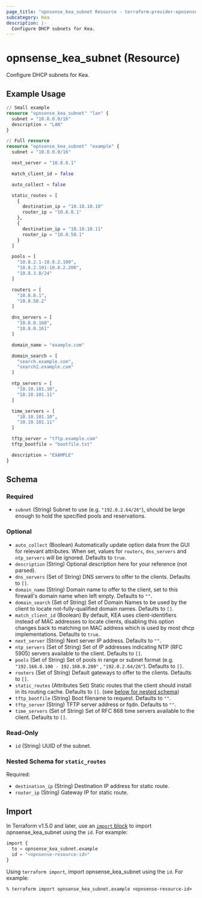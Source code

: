 ```yaml
---
page_title: "opnsense_kea_subnet Resource - terraform-provider-opnsense"
subcategory: Kea
description: |-
  Configure DHCP subnets for Kea.
---
```


# opnsense_kea_subnet (Resource)

Configure DHCP subnets for Kea.

## Example Usage

```terraform
// Small example
resource "opnsense_kea_subnet" "lan" {
  subnet = "10.8.0.0/16"
  description = "LAN"
}

// Full resource
resource "opnsense_kea_subnet" "example" {
  subnet = "10.8.0.0/16"

  next_server = "10.8.0.1"

  match_client_id = false

  auto_collect = false

  static_routes = [
    {
      destination_ip = "10.10.10.10"
      router_ip = "10.8.0.1"
    },
    {
      destination_ip = "10.10.10.11"
      router_ip = "10.8.50.1"
    }
  ]

  pools = [
    "10.8.2.1-10.8.2.100",
    "10.8.2.101-10.8.2.200",
    "10.8.3.0/24"
  ]

  routers = [
    "10.8.0.1",
    "10.8.50.2"
  ]

  dns_servers = [
    "10.8.0.160",
    "10.8.0.161"
  ]

  domain_name = "example.com"

  domain_search = [
    "search.example.com",
    "search2.example.com"
  ]

  ntp_servers = [
    "10.10.101.10",
    "10.10.101.11"
  ]

  time_servers = [
    "10.10.101.10",
    "10.10.101.11"
  ]

  tftp_server = "tftp.example.com"
  tftp_bootfile = "bootfile.txt"

  description = "EXAMPLE"
}
```

<!-- schema generated by tfplugindocs -->
## Schema

### Required

- `subnet` (String) Subnet to use (e.g. `"192.0.2.64/26"`), should be large enough to hold the specified pools and reservations.

### Optional

- `auto_collect` (Boolean) Automatically update option data from the GUI for relevant attributes. When set, values for `routers`, `dns_servers` and `ntp_servers` will be ignored. Defaults to `true`.
- `description` (String) Optional description here for your reference (not parsed).
- `dns_servers` (Set of String) DNS servers to offer to the clients. Defaults to `[]`.
- `domain_name` (String) Domain name to offer to the client, set to this firewall's domain name when left empty. Defaults to `""`.
- `domain_search` (Set of String) Set of Domain Names to be used by the client to locate not-fully-qualified domain names. Defaults to `[]`.
- `match_client_id` (Boolean) By default, KEA uses client-identifiers instead of MAC addresses to locate clients, disabling this option changes back to matching on MAC address which is used by most dhcp implementations. Defaults to `true`.
- `next_server` (String) Next server IP address. Defaults to `""`.
- `ntp_servers` (Set of String) Set of IP addresses indicating NTP (RFC 5905) servers available to the client. Defaults to `[]`.
- `pools` (Set of String) Set of pools in range or subnet format (e.g. `"192.168.0.100 - 192.168.0.200"` , `"192.0.2.64/26"`). Defaults to `[]`.
- `routers` (Set of String) Default gateways to offer to the clients. Defaults to `[]`.
- `static_routes` (Attributes Set) Static routes that the client should install in its routing cache. Defaults to `[]`. (see [below for nested schema](#nestedatt--static_routes))
- `tftp_bootfile` (String) Boot filename to request. Defaults to `""`.
- `tftp_server` (String) TFTP server address or fqdn. Defaults to `""`.
- `time_servers` (Set of String) Set of RFC 868 time servers available to the client. Defaults to `[]`.

### Read-Only

- `id` (String) UUID of the subnet.

<a id="nestedatt--static_routes"></a>
### Nested Schema for `static_routes`

Required:

- `destination_ip` (String) Destination IP address for static route.
- `router_ip` (String) Gateway IP for static route.

## Import

In Terraform v1.5.0 and later, use an [`import` block](https://developer.hashicorp.com/terraform/language/import) to import opnsense_kea_subnet using the `id`. For example:

```terraform
import {
  to = opnsense_kea_subnet.example
  id = "<opnsense-resource-id>"
}
```

Using `terraform import`, import opnsense_kea_subnet using the `id`. For example:

```console
% terraform import opnsense_kea_subnet.example <opnsense-resource-id>
```
